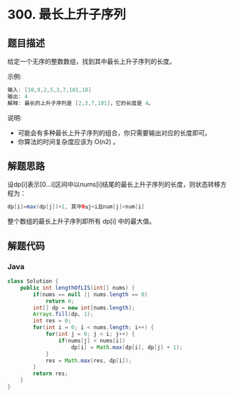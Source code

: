 # 300. 最长上升子序列

## 题目描述

给定一个无序的整数数组，找到其中最长上升子序列的长度。

示例:
```java
输入: [10,9,2,5,3,7,101,18]
输出: 4 
解释: 最长的上升子序列是 [2,3,7,101]，它的长度是 4。
```
说明:

* 可能会有多种最长上升子序列的组合，你只需要输出对应的长度即可。
* 你算法的时间复杂度应该为 O(n2) 。

## 解题思路

设dp[i]表示[0...i]区间中以nums[i]结尾的最长上升子序列的长度，则状态转移方程为：
```java
dp[i]=max(dp[j])+1, 其中0≤j<i且num[j]<num[i]
```
整个数组的最长上升子序列即所有 dp[i] 中的最大值。

## 解题代码

### Java

```java
class Solution {
    public int lengthOfLIS(int[] nums) {
        if(nums == null || nums.length == 0)
            return 0;
        int[] dp = new int[nums.length];
        Arrays.fill(dp, 1);
        int res = 0;
        for(int i = 0; i < nums.length; i++) {
            for(int j = 0; j < i; j++) {
                if(nums[j] < nums[i])
                    dp[i] = Math.max(dp[i], dp[j] + 1);
            }
            res = Math.max(res, dp[i]);
        }
        return res;
    }
}
```